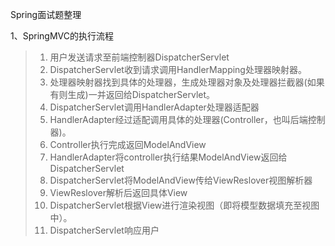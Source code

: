 Spring面试题整理

1、SpringMVC的执行流程

> 1. 用户发送请求至前端控制器DispatcherServlet 
> 2. DispatcherServlet收到请求调用HandlerMapping处理器映射器。 
> 3. 处理器映射器找到具体的处理器，生成处理器对象及处理器拦截器(如果有则生成)一并返回给DispatcherServlet。 
> 4. DispatcherServlet调用HandlerAdapter处理器适配器 
> 5. HandlerAdapter经过适配调用具体的处理器(Controller，也叫后端控制器)。 
> 6. Controller执行完成返回ModelAndView 
> 7. HandlerAdapter将controller执行结果ModelAndView返回给DispatcherServlet 
> 8. DispatcherServlet将ModelAndView传给ViewReslover视图解析器 
> 9. ViewReslover解析后返回具体View 
> 10. DispatcherServlet根据View进行渲染视图（即将模型数据填充至视图中）。 
> 11. DispatcherServlet响应用户

